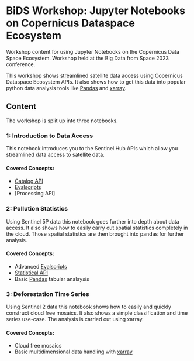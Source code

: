 # BiDS Workshop: Jupyter Notebooks on Copernicus Dataspace Ecosystem

Workshop content for using Jupyter Notebooks on the Copernicus Data Space Ecosystem. Workshop held at the Big Data from Space 2023 conference.

This workshop shows streamlined satellite data access using Copernicus Dataspace Ecosystem APIs. It also shows how to get this data into popular python data analysis tools like [Pandas](https://pandas.pydata.org/) and [xarray](https://xarray.dev/).

## Content

The workshop is split up into three notebooks.

### 1: Introduction to Data Access

This notebook introduces you to the Sentinel Hub APIs which allow you streamlined data access to satellite data.

#### Covered Concepts:

- [Catalog API](https://documentation.dataspace.copernicus.eu/APIs/SentinelHub/Catalog.html)
- [Evalscripts](https://documentation.dataspace.copernicus.eu/APIs/SentinelHub/Evalscript.html)
- [Processing API]

### 2: Pollution Statistics

Using Sentinel 5P data this notebook goes further into depth about data access. It also shows how to easily carry out spatial statistics completely in the cloud. Those spatial statistics are then brought into pandas for further analysis.

#### Covered Concepts:

- Advanced [Evalscripts](https://documentation.dataspace.copernicus.eu/APIs/SentinelHub/Evalscript.html)
- [Statistical API](https://documentation.dataspace.copernicus.eu/APIs/SentinelHub/Statistical.html)
- Basic [Pandas](https://pandas.pydata.org/) tabular analaysis

### 3: Deforestation Time Series

Using Sentinel 2 data this notebook shows how to easily and quickly construct cloud free mosaics. It also shows a simple classification and time series use-case. The analysis is carried out using xarray.

#### Covered Concepts:

- Cloud free mosaics
- Basic multidimensional data handling with [xarray](https://xarray.dev/)

